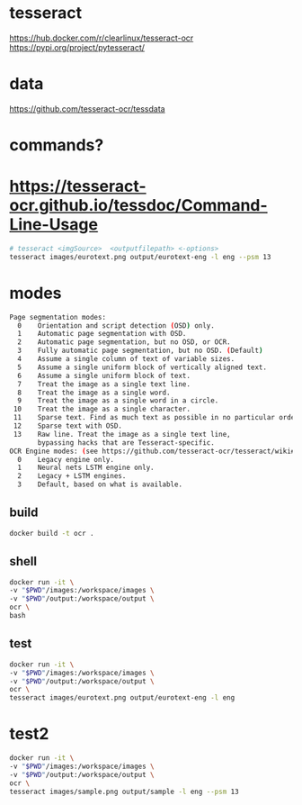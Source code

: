 # tesseract
https://hub.docker.com/r/clearlinux/tesseract-ocr
https://pypi.org/project/pytesseract/

# data
https://github.com/tesseract-ocr/tessdata

# commands?

# https://tesseract-ocr.github.io/tessdoc/Command-Line-Usage

```bash
# tesseract <imgSource>  <outputfilepath> <-options>
tesseract images/eurotext.png output/eurotext-eng -l eng --psm 13
```


# modes
```bash
Page segmentation modes:
  0    Orientation and script detection (OSD) only.
  1    Automatic page segmentation with OSD.
  2    Automatic page segmentation, but no OSD, or OCR.
  3    Fully automatic page segmentation, but no OSD. (Default)
  4    Assume a single column of text of variable sizes.
  5    Assume a single uniform block of vertically aligned text.
  6    Assume a single uniform block of text.
  7    Treat the image as a single text line.
  8    Treat the image as a single word.
  9    Treat the image as a single word in a circle.
 10    Treat the image as a single character.
 11    Sparse text. Find as much text as possible in no particular order.
 12    Sparse text with OSD.
 13    Raw line. Treat the image as a single text line,
       bypassing hacks that are Tesseract-specific.
OCR Engine modes: (see https://github.com/tesseract-ocr/tesseract/wiki#linux)
  0    Legacy engine only.
  1    Neural nets LSTM engine only.
  2    Legacy + LSTM engines.
  3    Default, based on what is available.
```
## build
```bash
docker build -t ocr .
```

## shell

```bash
docker run -it \
-v "$PWD"/images:/workspace/images \
-v "$PWD"/output:/workspace/output \
ocr \
bash
```

## test

```bash
docker run -it \
-v "$PWD"/images:/workspace/images \
-v "$PWD"/output:/workspace/output \
ocr \
tesseract images/eurotext.png output/eurotext-eng -l eng
```

# test2

```bash
docker run -it \
-v "$PWD"/images:/workspace/images \
-v "$PWD"/output:/workspace/output \
ocr \
tesseract images/sample.png output/sample -l eng --psm 13
```